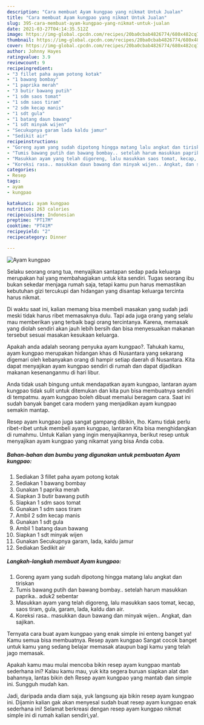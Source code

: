 ```yaml
---
description: "Cara membuat Ayam kungpao yang nikmat Untuk Jualan"
title: "Cara membuat Ayam kungpao yang nikmat Untuk Jualan"
slug: 395-cara-membuat-ayam-kungpao-yang-nikmat-untuk-jualan
date: 2021-03-27T04:14:35.512Z
image: https://img-global.cpcdn.com/recipes/20ba0cbab4826774/680x482cq70/ayam-kungpao-foto-resep-utama.jpg
thumbnail: https://img-global.cpcdn.com/recipes/20ba0cbab4826774/680x482cq70/ayam-kungpao-foto-resep-utama.jpg
cover: https://img-global.cpcdn.com/recipes/20ba0cbab4826774/680x482cq70/ayam-kungpao-foto-resep-utama.jpg
author: Johnny Hayes
ratingvalue: 3.9
reviewcount: 9
recipeingredient:
- "3 fillet paha ayam potong kotak"
- "1 bawang bombay"
- "1 paprika merah"
- "3 butir bawang putih"
- "1 sdm saos tomat"
- "1 sdm saos tiram"
- "2 sdm kecap manis"
- "1 sdt gula"
- "1 batang daun bawang"
- "1 sdt minyak wijen"
- "Secukupnya garam lada kaldu jamur"
- "Sedikit air"
recipeinstructions:
- "Goreng ayam yang sudah dipotong hingga matang lalu angkat dan tiriskan"
- "Tumis bawang putih dan bawang bombay.. setelah harum masukkan paprika.. aduk2 sebentar"
- "Masukkan ayam yang telah digoreng, lalu masukkan saos tomat, kecap, saos tiram, gula, garam, lada, kaldu dan air."
- "Koreksi rasa.. masukkan daun bawang dan minyak wijen.. Angkat, dan sajikan."
categories:
- Resep
tags:
- ayam
- kungpao

katakunci: ayam kungpao 
nutrition: 263 calories
recipecuisine: Indonesian
preptime: "PT17M"
cooktime: "PT41M"
recipeyield: "2"
recipecategory: Dinner

---
```



![Ayam kungpao](https://img-global.cpcdn.com/recipes/20ba0cbab4826774/680x482cq70/ayam-kungpao-foto-resep-utama.jpg)

Selaku seorang orang tua, menyajikan santapan sedap pada keluarga merupakan hal yang membahagiakan untuk kita sendiri. Tugas seorang ibu bukan sekedar menjaga rumah saja, tetapi kamu pun harus memastikan kebutuhan gizi tercukupi dan hidangan yang disantap keluarga tercinta harus nikmat.

Di waktu  saat ini, kalian memang bisa membeli masakan yang sudah jadi meski tidak harus ribet memasaknya dulu. Tapi ada juga orang yang selalu mau memberikan yang terbaik bagi orang tercintanya. Karena, memasak yang diolah sendiri akan jauh lebih bersih dan bisa menyesuaikan makanan tersebut sesuai masakan kesukaan keluarga. 



Apakah anda adalah seorang penyuka ayam kungpao?. Tahukah kamu, ayam kungpao merupakan hidangan khas di Nusantara yang sekarang digemari oleh kebanyakan orang di hampir setiap daerah di Nusantara. Kita dapat menyajikan ayam kungpao sendiri di rumah dan dapat dijadikan makanan kesenanganmu di hari libur.

Anda tidak usah bingung untuk mendapatkan ayam kungpao, lantaran ayam kungpao tidak sulit untuk ditemukan dan kita pun bisa membuatnya sendiri di tempatmu. ayam kungpao boleh dibuat memalui beragam cara. Saat ini sudah banyak banget cara modern yang menjadikan ayam kungpao semakin mantap.

Resep ayam kungpao juga sangat gampang dibikin, lho. Kamu tidak perlu ribet-ribet untuk membeli ayam kungpao, lantaran Kita bisa menghidangkan di rumahmu. Untuk Kalian yang ingin menyajikannya, berikut resep untuk menyajikan ayam kungpao yang nikamat yang bisa Anda coba.

<!--inarticleads1-->

##### Bahan-bahan dan bumbu yang digunakan untuk pembuatan Ayam kungpao:

1. Sediakan 3 fillet paha ayam potong kotak
1. Sediakan 1 bawang bombay
1. Gunakan 1 paprika merah
1. Siapkan 3 butir bawang putih
1. Siapkan 1 sdm saos tomat
1. Gunakan 1 sdm saos tiram
1. Ambil 2 sdm kecap manis
1. Gunakan 1 sdt gula
1. Ambil 1 batang daun bawang
1. Siapkan 1 sdt minyak wijen
1. Gunakan Secukupnya garam, lada, kaldu jamur
1. Sediakan Sedikit air




<!--inarticleads2-->

##### Langkah-langkah membuat Ayam kungpao:

1. Goreng ayam yang sudah dipotong hingga matang lalu angkat dan tiriskan
1. Tumis bawang putih dan bawang bombay.. setelah harum masukkan paprika.. aduk2 sebentar
1. Masukkan ayam yang telah digoreng, lalu masukkan saos tomat, kecap, saos tiram, gula, garam, lada, kaldu dan air.
1. Koreksi rasa.. masukkan daun bawang dan minyak wijen.. Angkat, dan sajikan.




Ternyata cara buat ayam kungpao yang enak simple ini enteng banget ya! Kamu semua bisa membuatnya. Resep ayam kungpao Sangat cocok banget untuk kamu yang sedang belajar memasak ataupun bagi kamu yang telah jago memasak.

Apakah kamu mau mulai mencoba bikin resep ayam kungpao mantab sederhana ini? Kalau kamu mau, yuk kita segera buruan siapkan alat dan bahannya, lantas bikin deh Resep ayam kungpao yang mantab dan simple ini. Sungguh mudah kan. 

Jadi, daripada anda diam saja, yuk langsung aja bikin resep ayam kungpao ini. Dijamin kalian gak akan menyesal sudah buat resep ayam kungpao enak sederhana ini! Selamat berkreasi dengan resep ayam kungpao nikmat simple ini di rumah kalian sendiri,ya!.

